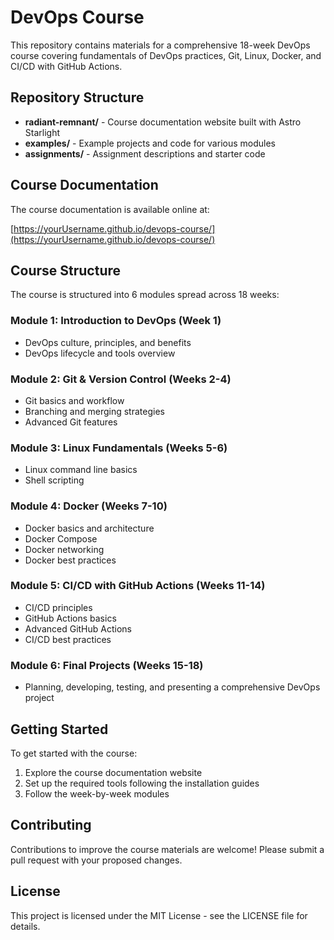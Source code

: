 # DevOps Course

This repository contains materials for a comprehensive 18-week DevOps course covering fundamentals of DevOps practices, Git, Linux, Docker, and CI/CD with GitHub Actions.

## Repository Structure

- **radiant-remnant/** - Course documentation website built with Astro Starlight
- **examples/** - Example projects and code for various modules
- **assignments/** - Assignment descriptions and starter code

## Course Documentation

The course documentation is available online at:

[https://yourUsername.github.io/devops-course/](https://yourUsername.github.io/devops-course/)

## Course Structure

The course is structured into 6 modules spread across 18 weeks:

### Module 1: Introduction to DevOps (Week 1)
- DevOps culture, principles, and benefits
- DevOps lifecycle and tools overview

### Module 2: Git & Version Control (Weeks 2-4)
- Git basics and workflow
- Branching and merging strategies
- Advanced Git features

### Module 3: Linux Fundamentals (Weeks 5-6)
- Linux command line basics
- Shell scripting

### Module 4: Docker (Weeks 7-10)
- Docker basics and architecture
- Docker Compose
- Docker networking
- Docker best practices

### Module 5: CI/CD with GitHub Actions (Weeks 11-14)
- CI/CD principles
- GitHub Actions basics
- Advanced GitHub Actions
- CI/CD best practices

### Module 6: Final Projects (Weeks 15-18)
- Planning, developing, testing, and presenting a comprehensive DevOps project

## Getting Started

To get started with the course:

1. Explore the course documentation website
2. Set up the required tools following the installation guides
3. Follow the week-by-week modules

## Contributing

Contributions to improve the course materials are welcome! Please submit a pull request with your proposed changes.

## License

This project is licensed under the MIT License - see the LICENSE file for details.